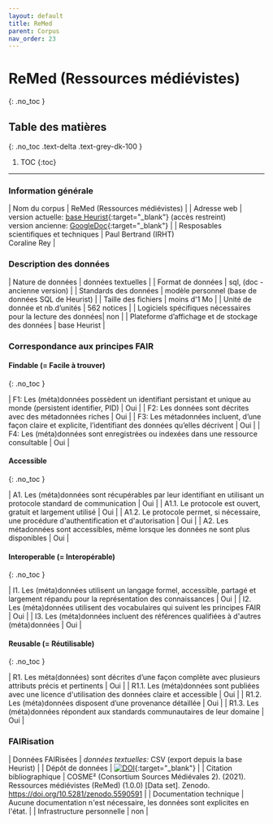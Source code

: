 ```yaml
---
layout: default
title: ReMed
parent: Corpus
nav_order: 23
---
```


# ReMed (Ressources médiévistes)
{: .no_toc }

## Table des matières
{: .no_toc .text-delta .text-grey-dk-100 }

1. TOC
{:toc}

---

### Information générale

| <span class="corpus-table-header-left">Nom du corpus</span>                           | ReMed (Ressources médiévistes) |
| <span class="corpus-table-header-left">Adresse web</span>                             | version actuelle: [base Heurist](https://heurist.huma-num.fr/heurist/?db=cosme_ressources){:target="_blank"} (accès restreint) <br/> version ancienne: [GoogleDoc](https://docs.google.com/document/d/1ZaMvrOMmDa5skw8lP2ewhnhdkNjHMv2ZerTlyM5Aygo/edit?usp=sharing){:target="_blank"} |
| <span class="corpus-table-header-left">Resposables scientifiques et techniques</span> | Paul Bertrand (IRHT) <br/> Coraline Rey |

### Description des données

| <span class="corpus-table-header-left">Nature de données</span>                                            | données textuelles |
| <span class="corpus-table-header-left">Format de données</span>                                            | sql, (doc - ancienne version) |
| <span class="corpus-table-header-left">Standards des données</span>                                        | modèle personnel (base de données SQL de Heurist) |
| <span class="corpus-table-header-left">Taille des fichiers</span>                                          | moins d'1 Mo |
| <span class="corpus-table-header-left">Unité de donnée et nb.d’unités</span>                               | 562 notices |
| <span class="corpus-table-header-left">Logiciels spécifiques nécessaires pour la lecture des données</span>| non |
| <span class="corpus-table-header-left">Plateforme d’affichage et de stockage des données</span>            | base Heurist |

### Correspondance aux principes FAIR

#### Findable (= Facile à trouver)
{: .no_toc }

| F1: Les (méta)données possèdent un identifiant persistant et unique au monde (persistent identifier, PID)	  | <span class="overview-table-yes">Oui</span> |
| F2: Les données sont décrites avec des métadonnées riches													  | <span class="overview-table-yes">Oui</span> |
| F3: Les métadonnées incluent, d’une façon claire et explicite, l’identifiant des données qu’elles décrivent | <span class="overview-table-yes">Oui</span> |
| F4: Les (méta)données sont enregistrées ou indexées dans une ressource consultable						  | <span class="overview-table-yes">Oui</span> |

#### Accessible
{: .no_toc }

| A1. Les (méta)données sont récupérables par leur identifiant en utilisant un protocole standard de communication | <span class="overview-table-yes">Oui</span> |
| A1.1. Le protocole est ouvert, gratuit et largement utilisé													   | <span class="overview-table-yes">Oui</span> |
| A1.2. Le protocole permet, si nécessaire, une procédure d'authentification et d'autorisation					   | <span class="overview-table-yes">Oui</span> |
| A2. Les métadonnées sont accessibles, même lorsque les données ne sont plus disponibles						   | <span class="overview-table-yes">Oui</span> |

#### Interoperable (= Interopérable)
{: .no_toc }

| I1. Les (méta)données utilisent un langage formel, accessible, partagé et largement répandu pour la représentation des connaissances | <span class="overview-table-yes">Oui</span> |
| I2. Les (méta)données utilisent des vocabulaires qui suivent les principes FAIR 													   | <span class="overview-table-yes">Oui</span> |
| I3. Les (méta)données incluent des références qualifiées à d'autres (méta)données 												   | <span class="overview-table-yes">Oui</span> |

#### Reusable (= Réutilisable)
{: .no_toc }

| R1. Les méta(données) sont décrites d’une façon complète avec plusieurs attributs précis et pertinents	| <span class="overview-table-yes">Oui</span> |
| R1.1. Les (méta)données sont publiées avec une licence d'utilisation des données claire et accessible 	| <span class="overview-table-yes">Oui</span> |
| R1.2. Les (méta)données disposent d’une provenance détaillée												| <span class="overview-table-yes">Oui</span> |
| R1.3. Les (méta)données répondent aux standards communautaires de leur domaine							| <span class="overview-table-yes">Oui</span> |

### FAIRisation

| <span class="corpus-table-header-left">Données FAIRisées</span>         	 | _données textuelles:_ CSV (export depuis la base Heurist) |
| <span class="corpus-table-header-left">Dépôt de données</span>          	 | [![DOI](https://zenodo.org/badge/DOI/10.5281/zenodo.5590592.svg)](https://doi.org/10.5281/zenodo.5590592){:target="_blank"} |
| <span class="corpus-table-header-left">Citation bibliographique</span>  	 | COSME² (Consortium Sources Médiévales 2). (2021). Ressources médiévistes (ReMed) (1.0.0) [Data set]. Zenodo. https://doi.org/10.5281/zenodo.5590591 |
| <span class="corpus-table-header-left">Documentation technique</span>   	 | Aucune documentation n'est nécessaire, les données sont explicites en l'état. |
| <span class="corpus-table-header-left">Infrastructure personnelle</span>   | non |
